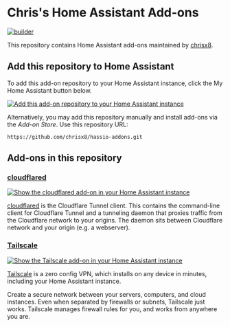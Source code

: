 # Chris's Home Assistant Add-ons

[![builder](https://github.com/chrisx8/hassio-addons/actions/workflows/build.yaml/badge.svg)](https://github.com/chrisx8/hassio-addons/actions/workflows/build.yaml)

This repository contains Home Assistant add-ons maintained by [chrisx8](https://github.com/chrisx8).

## Add this repository to Home Assistant

To add this add-on repository to your Home Assistant instance, click the My Home Assistant button below.

[![Add this add-on repository to your Home Assistant instance](https://my.home-assistant.io/badges/supervisor_add_addon_repository.svg)](https://my.home-assistant.io/redirect/supervisor_add_addon_repository/?repository_url=https%3A%2F%2Fgithub.com%2Fchrisx8%2Fhassio-addons)

Alternatively, you may add this repository manually and install add-ons via the *Add-on Store*.
Use this repository URL:
```
https://github.com/chrisx8/hassio-addons.git
```

## Add-ons in this repository

### [cloudflared](cloudflared/)

[![Show the cloudflared add-on in your Home Assistant instance](https://my.home-assistant.io/badges/supervisor_addon.svg)](https://my.home-assistant.io/redirect/supervisor_addon/?addon=f5c7bb41_cloudflared&repository_url=https%3A%2F%2Fgithub.com%2Fchrisx8%2Fhassio-addons)

[cloudflared](https://github.com/cloudflare/cloudflared) is the Cloudflare Tunnel client. This contains the command-line client for Cloudflare Tunnel and a tunneling daemon that proxies traffic from the Cloudflare network to your origins. The daemon sits between Cloudflare network and your origin (e.g. a webserver).

### [Tailscale](tailscale/)

[![Show the Tailscale add-on in your Home Assistant instance](https://my.home-assistant.io/badges/supervisor_addon.svg)](https://my.home-assistant.io/redirect/supervisor_addon/?addon=f5c7bb41_tailscale&repository_url=https%3A%2F%2Fgithub.com%2Fchrisx8%2Fhassio-addons)

[Tailscale](https://tailscale.com) is a zero config VPN, which installs on any device in minutes,
including your Home Assistant instance.

Create a secure network between your servers, computers, and cloud instances. Even when separated by firewalls or subnets, Tailscale just works. Tailscale manages firewall rules for you, and works from anywhere you are.
